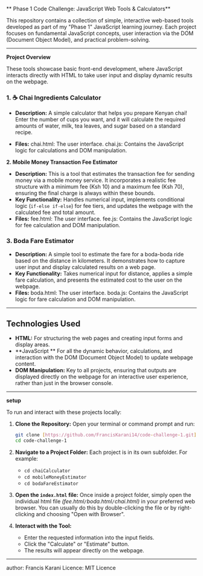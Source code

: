 ** Phase 1 Code Challenge: JavaScript Web Tools & Calculators**

This repository contains a collection of simple, interactive web-based tools developed as part of my "Phase 1" JavaScript learning journey. Each project focuses on fundamental JavaScript concepts, user interaction via the DOM (Document Object Model), and practical problem-solving.

---

**Project Overview**

These tools showcase basic front-end development, where JavaScript interacts directly with HTML to take user input and display dynamic results on the webpage.

### 1. ☕ Chai Ingredients Calculator

* **Description:** A simple calculator that helps you prepare Kenyan chai! Enter the number of cups you want, and it will calculate the required amounts of water, milk, tea leaves, and sugar based on a standard recipe.

* **Files:**
   chai.html: The user interface.
  chai.js: Contains the JavaScript logic for calculations and DOM manipulation.

**2. Mobile Money Transaction Fee Estimator**

* **Description:** This is a tool that estimates the transaction fee for sending money via a mobile money service. It incorporates a realistic fee structure with a minimum fee (Ksh 10) and a maximum fee (Ksh 70), ensuring the final charge is always within these bounds.
* **Key Functionality:** Handles numerical input, implements conditional logic (`if-else if-else`) for fee tiers, and updates the webpage with the calculated fee and total amount.
* **Files:**
  fee.html: The user interface.
  fee.js: Contains the JavaScript logic for fee calculation and DOM manipulation.

### 3.  Boda Fare Estimator

* **Description:** A simple tool to estimate the fare for a boda-boda ride based on the distance in kilometers. It demonstrates how to capture user input and display calculated results on a web page.
* **Key Functionality:** Takes numerical input for distance, applies a simple fare calculation, and presents the estimated cost to the user on the webpage.
* **Files:**
  boda.html: The user interface.
  boda.js: Contains the JavaScript logic for fare calculation and DOM manipulation.

---

## Technologies Used

* **HTML:** For structuring the web pages and creating input forms and display areas.
* **JavaScript ** For all the dynamic behavior, calculations, and interaction with the DOM (Document Object Model) to update webpage content.
* **DOM Manipulation:** Key to all projects, ensuring that outputs are displayed directly on the webpage for an interactive user experience, rather than just in the browser console.

---

**setup**

To run and interact with these projects locally:

1.  **Clone the Repository:**
    Open your terminal or command prompt and run:
    ```bash
    git clone [https://github.com/FrancisKarani14/code-challenge-1.git](https://github.com/FrancisKarani14/code-challenge-1.git)
    cd code-challenge-1
    ```
   

2.  **Navigate to a Project Folder:**
    Each project is in its own subfolder. For example:
    * `cd chaiCalculator`
    * `cd mobileMoneyEstimator`
    * `cd bodaFareEstimator`

3.  **Open the `index.html` file:**
    Once inside a project folder, simply open the individual html file _(fee.html`/`boda.html`/`chai.html)_ in your preferred web browser. You can usually do this by double-clicking the file or by right-clicking and choosing "Open with Browser".

4.  **Interact with the Tool:**
    * Enter the requested information into the input fields.
    * Click the "Calculate" or "Estimate" button.
    * The results will appear directly on the webpage.

---

author: Francis Karani
Licence: MIT Licence
